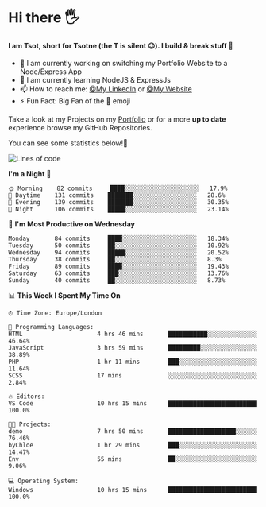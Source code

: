 # Hi there :raised_hand_with_fingers_splayed:
#### I am Tsot, short for Tsotne (the T is silent :wink:). I build & break stuff :space_invader:
- :telescope: I am currently working on switching my Portfolio Website to a Node/Express App
- :seedling: I am currently learning NodeJS & ExpressJs
- :mailbox: How to reach me: [@My LinkedIn](https://www.linkedin.com/in/tsotne-gvadzabia/) or [@My Website](https://tsotnegvadzabia.me/contact)
- :zap: Fun Fact: Big Fan of the :space_invader: emoji

Take a look at my Projects on my [Portfolio](https://tsotnegvadzabia.me/) or for a more **up to date** experience browse my GitHub Repositories.

You can see some statistics below!:space_invader:
<!--START_SECTION:waka-->
![Lines of code](https://img.shields.io/badge/From%20Hello%20World%20I%27ve%20Written-2.3%20million%20lines%20of%20code-blue)

**I'm a Night 🦉** 

```text
🌞 Morning    82 commits     ████░░░░░░░░░░░░░░░░░░░░░   17.9% 
🌆 Daytime    131 commits    ███████░░░░░░░░░░░░░░░░░░   28.6% 
🌃 Evening    139 commits    ███████░░░░░░░░░░░░░░░░░░   30.35% 
🌙 Night      106 commits    █████░░░░░░░░░░░░░░░░░░░░   23.14%

```
📅 **I'm Most Productive on Wednesday** 

```text
Monday       84 commits     ████░░░░░░░░░░░░░░░░░░░░░   18.34% 
Tuesday      50 commits     ██░░░░░░░░░░░░░░░░░░░░░░░   10.92% 
Wednesday    94 commits     █████░░░░░░░░░░░░░░░░░░░░   20.52% 
Thursday     38 commits     ██░░░░░░░░░░░░░░░░░░░░░░░   8.3% 
Friday       89 commits     ████░░░░░░░░░░░░░░░░░░░░░   19.43% 
Saturday     63 commits     ███░░░░░░░░░░░░░░░░░░░░░░   13.76% 
Sunday       40 commits     ██░░░░░░░░░░░░░░░░░░░░░░░   8.73%

```


📊 **This Week I Spent My Time On** 

```text
⌚︎ Time Zone: Europe/London

💬 Programming Languages: 
HTML                     4 hrs 46 mins       ███████████░░░░░░░░░░░░░░   46.64% 
JavaScript               3 hrs 59 mins       █████████░░░░░░░░░░░░░░░░   38.89% 
PHP                      1 hr 11 mins        ███░░░░░░░░░░░░░░░░░░░░░░   11.64% 
SCSS                     17 mins             ░░░░░░░░░░░░░░░░░░░░░░░░░   2.84%

🔥 Editors: 
VS Code                  10 hrs 15 mins      █████████████████████████   100.0%

🐱‍💻 Projects: 
demo                     7 hrs 50 mins       ███████████████████░░░░░░   76.46% 
byChloe                  1 hr 29 mins        ███░░░░░░░░░░░░░░░░░░░░░░   14.47% 
Env                      55 mins             ██░░░░░░░░░░░░░░░░░░░░░░░   9.06%

💻 Operating System: 
Windows                  10 hrs 15 mins      █████████████████████████   100.0%

```


<!--END_SECTION:waka-->
